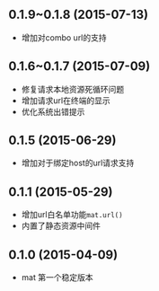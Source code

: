 ## 0.1.9~0.1.8 (2015-07-13)
  
+ 增加对combo url的支持

## 0.1.6~0.1.7 (2015-07-09)
  
+ 修复请求本地资源死循环问题
+ 增加请求url在终端的显示
+ 优化系统出错提示

## 0.1.5 (2015-06-29)

+ 增加对于绑定host的url请求支持

## 0.1.1 (2015-05-29)
  
+ 增加url白名单功能`mat.url()`
+ 内置了静态资源中间件

## 0.1.0 (2015-04-09)
  
+ mat 第一个稳定版本
